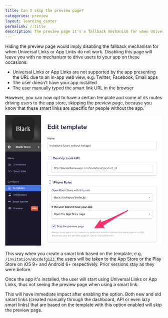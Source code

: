 ```yaml
---
title: Can I skip the preview page?
categories: preview
layout: learning_center
permalink: /:title
description: The preview page it's a fallback mechanism for when Universal Links or App Links don't work.
---
```


Hiding the preview page would imply disabling the fallback mechanism for when Universal Links or App Links do not work. Disabling this page will leave you with no mechanism to drive users to your app on these occasions:

- Universal Links or App Links are not supported by the app presenting the URL due to an in-app web view, e.g. Twitter, Facebook, Email apps
- The user doesn't have your app installed
- The user manually typed the smart link URL in the browser

However, you can now opt to have a certain template and some of its routes driving users to the app store, skipping the preview page, because you know that these smart links are specific for people without the app.

![Skip preview page](/assets/images/skip-preview.png)

This way when you create a smart link based on the template, e.g. `/invitation/abcdefg123`, the users will be taken to the App Store or the Play Store on iOS 9+ and Android 6+ respectively. Prior versions stay as they were before.

Once the app it's installed, the user will start using Universal Links or App Links, thus not seeing
the preview page when using a smart link.

This will have immediate impact after enabling the option. Both new and old smart links (created manually through the dashboard, API or even lazy smart links) that are based on the template with this option enabled will skip the preview page.

